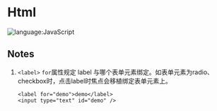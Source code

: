 # Html
![language:JavaScript](https://img.shields.io/badge/language-Html-blue.svg)
## Notes
1. `<label>` `for`属性规定 label 与哪个表单元素绑定。如表单元素为radio、checkbox时，点击label时焦点会移植绑定表单元素上。
    ```
    <label for="demo">demo</label>
    <input type="text" id="demo" />
    ```
